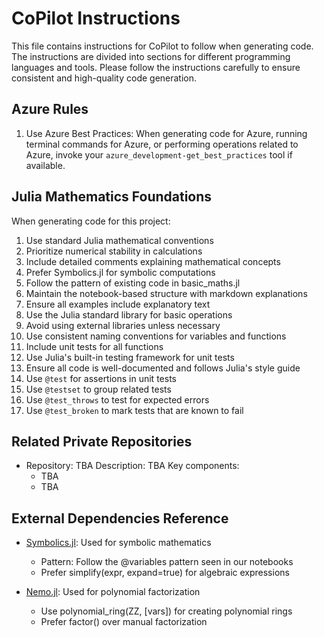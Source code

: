 # CoPilot Instructions

This file contains instructions for CoPilot to follow when generating code. The instructions are divided into sections for different programming languages and tools. Please follow the instructions carefully to ensure consistent and high-quality code generation.

## Azure Rules

1. Use Azure Best Practices: When generating code for Azure, running terminal commands for Azure, or performing operations related to Azure, invoke your `azure_development-get_best_practices` tool if available.

## Julia Mathematics Foundations

When generating code for this project:

1. Use standard Julia mathematical conventions
2. Prioritize numerical stability in calculations
3. Include detailed comments explaining mathematical concepts
4. Prefer Symbolics.jl for symbolic computations
5. Follow the pattern of existing code in basic_maths.jl
6. Maintain the notebook-based structure with markdown explanations
7. Ensure all examples include explanatory text
8. Use the Julia standard library for basic operations
9. Avoid using external libraries unless necessary
10. Use consistent naming conventions for variables and functions
11. Include unit tests for all functions
12. Use Julia's built-in testing framework for unit tests
13. Ensure all code is well-documented and follows Julia's style guide
14. Use `@test` for assertions in unit tests
15. Use `@testset` to group related tests
16. Use `@test_throws` to test for expected errors
17. Use `@test_broken` to mark tests that are known to fail

## Related Private Repositories

- Repository: TBA
  Description: TBA
  Key components:
    - TBA
    - TBA

## External Dependencies Reference

- [Symbolics.jl](https://github.com/JuliaSymbolics/Symbolics.jl): Used for symbolic mathematics
  - Pattern: Follow the @variables pattern seen in our notebooks
  - Prefer simplify(expr, expand=true) for algebraic expressions

- [Nemo.jl](https://github.com/Nemocas/Nemo.jl): Used for polynomial factorization
  - Use polynomial_ring(ZZ, [vars]) for creating polynomial rings
  - Prefer factor() over manual factorization

